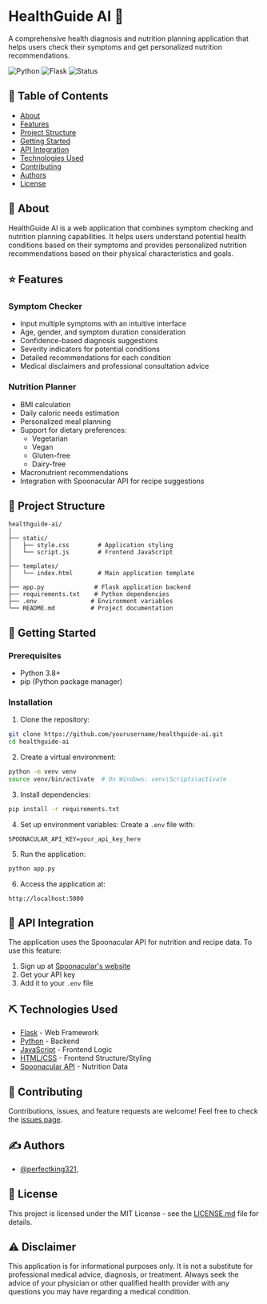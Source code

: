 # HealthGuide AI 🏥

A comprehensive health diagnosis and nutrition planning application that helps users check their symptoms and get personalized nutrition recommendations.

![Python](https://img.shields.io/badge/python-v3.8+-blue.svg)
![Flask](https://img.shields.io/badge/flask-v2.0.1-green.svg)
![Status](https://img.shields.io/badge/status-active-success.svg)

## 📝 Table of Contents
- [About](#about)
- [Features](#features)
- [Project Structure](#project-structure)
- [Getting Started](#getting-started)
- [API Integration](#api-integration)
- [Technologies Used](#technologies-used)
- [Contributing](#contributing)
- [Authors](#authors)
- [License](#license)

## 🧐 About <a name = "about"></a>
HealthGuide AI is a web application that combines symptom checking and nutrition planning capabilities. It helps users understand potential health conditions based on their symptoms and provides personalized nutrition recommendations based on their physical characteristics and goals.

## ⭐ Features <a name = "features"></a>

### Symptom Checker
- Input multiple symptoms with an intuitive interface
- Age, gender, and symptom duration consideration
- Confidence-based diagnosis suggestions
- Severity indicators for potential conditions
- Detailed recommendations for each condition
- Medical disclaimers and professional consultation advice

### Nutrition Planner
- BMI calculation
- Daily caloric needs estimation
- Personalized meal planning
- Support for dietary preferences:
  - Vegetarian
  - Vegan
  - Gluten-free
  - Dairy-free
- Macronutrient recommendations
- Integration with Spoonacular API for recipe suggestions

## 📁 Project Structure <a name = "project-structure"></a>
```
healthguide-ai/
│
├── static/
│   ├── style.css        # Application styling
│   └── script.js        # Frontend JavaScript
│
├── templates/
│   └── index.html       # Main application template
│
├── app.py              # Flask application backend
├── requirements.txt    # Python dependencies
├── .env               # Environment variables
└── README.md          # Project documentation
```

## 🏁 Getting Started <a name = "getting-started"></a>

### Prerequisites
- Python 3.8+
- pip (Python package manager)

### Installation

1. Clone the repository:
```bash
git clone https://github.com/yourusername/healthguide-ai.git
cd healthguide-ai
```

2. Create a virtual environment:
```bash
python -m venv venv
source venv/bin/activate  # On Windows: venv\Scripts\activate
```

3. Install dependencies:
```bash
pip install -r requirements.txt
```

4. Set up environment variables:
Create a `.env` file with:
```
SPOONACULAR_API_KEY=your_api_key_here
```

5. Run the application:
```bash
python app.py
```

6. Access the application at:
```
http://localhost:5000
```

## 🔧 API Integration <a name = "api-integration"></a>
The application uses the Spoonacular API for nutrition and recipe data. To use this feature:
1. Sign up at [Spoonacular's website](https://spoonacular.com/food-api)
2. Get your API key
3. Add it to your `.env` file

## ⛏️ Technologies Used <a name = "technologies-used"></a>
- [Flask](https://flask.palletsprojects.com/) - Web Framework
- [Python](https://www.python.org/) - Backend
- [JavaScript](https://developer.mozilla.org/en-US/docs/Web/JavaScript) - Frontend Logic
- [HTML/CSS](https://www.w3.org/standards/webdesign/htmlcss) - Frontend Structure/Styling
- [Spoonacular API](https://spoonacular.com/food-api) - Nutrition Data

## 🤝 Contributing <a name = "contributing"></a>
Contributions, issues, and feature requests are welcome! Feel free to check the [issues page](https://github.com/yourusername/healthguide-ai/issues).

## ✍️ Authors <a name = "authors"></a>
- [@perfectking321](https://github.com/perfectking321),

## 📝 License <a name = "license"></a>
This project is licensed under the MIT License - see the [LICENSE.md](LICENSE.md) file for details.

## ⚠️ Disclaimer
This application is for informational purposes only. It is not a substitute for professional medical advice, diagnosis, or treatment. Always seek the advice of your physician or other qualified health provider with any questions you may have regarding a medical condition.
